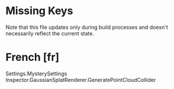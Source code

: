 # Missing Keys
Note that this file updates only during build processes and doesn't necessarily reflect the current state.

# French [fr]
Settings.MysterySettings  
Inspector.GaussianSplatRenderer.GeneratePointCloudCollider  

